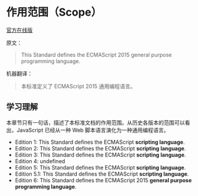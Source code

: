 # 作用范围（Scope）

[官方在线版](https://262.ecma-international.org/6.0/#sec-scope)

原文：

> This Standard defines the ECMAScript 2015 general purpose programming language.

机器翻译：

> 本标准定义了 ECMAScript 2015 通用编程语言。

## 学习理解

本章节只有一句话，描述了本标准文档的作用范围。从历史各版本的范围可以看出，JavaScript 已经从一种 Web 脚本语言演化为一种通用编程语言。

- Edition 1: This Standard defines the ECMAScript **scripting language**.
- Edition 2: This Standard defines the ECMAScript **scripting language**.
- Edition 3: This Standard defines the ECMAScript **scripting language**.
- Edition 4: undefined
- Edition 5: This Standard defines the ECMAScript **scripting language**.
- Edition 5.1: This Standard defines the ECMAScript **scripting language**.
- Edition 6: This Standard defines the ECMAScript 2015 **general purpose programming language**.
